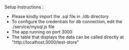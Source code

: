 Setup Instructions :

- Please kindly import the .sql file in ./db directory
- To configure the credentials for db connection, edit the ./service/mysql.js file
- The app running on port 3000
- The table that displays the data can be called directly at "http://localhost:3000/test-store"